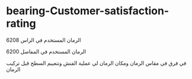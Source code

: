 # bearing-Customer-satisfaction-rating

الرمان المستخدم في الراس 6208 


الرمان المستخدم في المفاصل 6200

في فرق في مقاس الرمان ومكان الرمان لي عملية الفنش وتنعيبم السطح قبل تركيب الرمان
